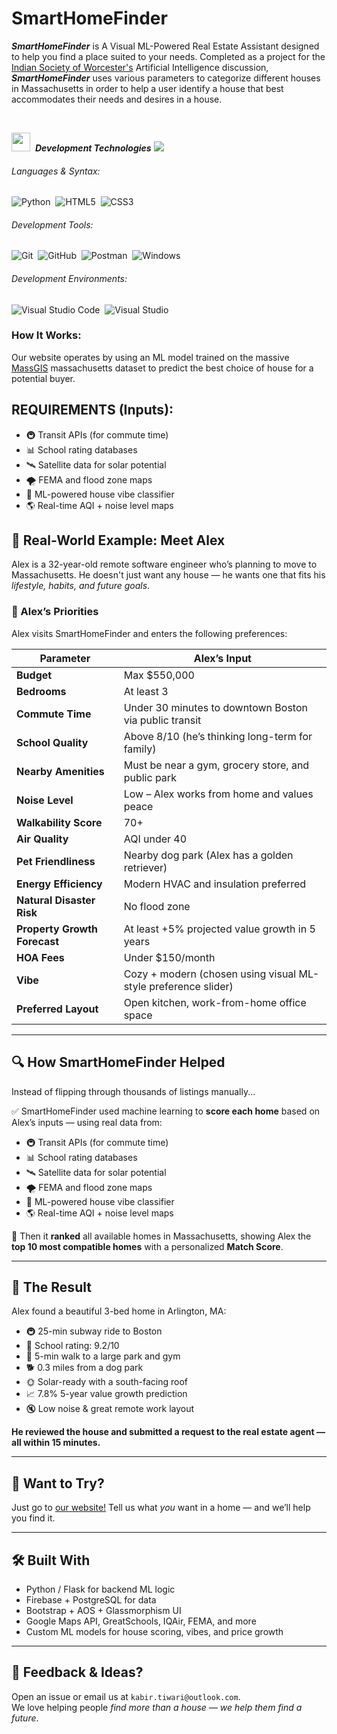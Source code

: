 # SmartHomeFinder
***SmartHomeFinder*** is A Visual ML-Powered Real Estate Assistant designed to help you find a place suited to your needs. Completed as a project for the [Indian Society of Worcester's](https://www.iswonline.org/) Artificial Intelligence discussion, ***SmartHomeFinder*** uses various parameters to categorize different houses in Massachusetts in order to help a user identify a house that best accommodates their needs and desires in a house.


<br>

<img src="https://media2.giphy.com/media/QssGEmpkyEOhBCb7e1/giphy.gif?cid=ecf05e47a0n3gi1bfqntqmob8g9aid1oyj2wr3ds3mg700bl&rid=giphy.gif" width ="30">&nbsp; ***Development Technologies***
<img src="https://user-images.githubusercontent.com/73097560/115834477-dbab4500-a447-11eb-908a-139a6edaec5c.gif">

###### Languages & Syntax:
![Python](https://img.shields.io/badge/python-3670A0?style=for-the-badge&logo=python&logoColor=ffdd54)&nbsp;
![HTML5](https://img.shields.io/badge/html5-%23E34F26.svg?style=for-the-badge&logo=html5&logoColor=white)&nbsp;
![CSS3](https://img.shields.io/badge/css3-%231572B6.svg?style=for-the-badge&logo=css3&logoColor=white)&nbsp;

###### Development Tools:
![Git](https://img.shields.io/badge/GIT-E44C30?style=for-the-badge&logo=git&logoColor=white)&nbsp;
![GitHub](https://img.shields.io/badge/github-%23121011.svg?style=for-the-badge&logo=github&logoColor=white)&nbsp;
![Postman](https://img.shields.io/badge/Postman-FF6C37?style=for-the-badge&logo=postman&logoColor=white)&nbsp;
![Windows](https://img.shields.io/badge/Windows-0078D6?style=for-the-badge&logo=windows&logoColor=white)&nbsp;

###### Development Environments:
![Visual Studio Code](https://img.shields.io/badge/Visual%20Studio%20Code-0078d7.svg?style=for-the-badge&logo=visual-studio-code&logoColor=white)&nbsp;
![Visual Studio](https://img.shields.io/badge/Visual%20Studio-5C2D91.svg?style=for-the-badge&logo=visual-studio&logoColor=white)&nbsp;


### How It Works:
Our website operates by using an ML model trained on the massive [MassGIS](https://www.mass.gov/info-details/massgis-data-layers) massachusetts dataset to predict
the best choice of house for a potential buyer.  


## REQUIREMENTS (Inputs):
- 🚇 Transit APIs (for commute time)
- 📊 School rating databases
- 🛰 Satellite data for solar potential
- 🌪 FEMA and flood zone maps
- 🧠 ML-powered house vibe classifier
- 🌎 Real-time AQI + noise level maps

## 📘 Real-World Example: Meet Alex

Alex is a 32-year-old remote software engineer who’s planning to move to Massachusetts. He doesn't just want any house — he wants one that fits his *lifestyle, habits, and future goals*.

### 🧠 Alex’s Priorities

Alex visits SmartHomeFinder and enters the following preferences:

| Parameter                            | Alex’s Input                                                                 |
|--------------------------------------|------------------------------------------------------------------------------|
| **Budget**                           | Max $550,000                                                                 |
| **Bedrooms**                         | At least 3                                                                   |
| **Commute Time**                     | Under 30 minutes to downtown Boston via public transit                      |
| **School Quality**                   | Above 8/10 (he’s thinking long-term for family)                              |
| **Nearby Amenities**                 | Must be near a gym, grocery store, and public park                          |
| **Noise Level**                      | Low – Alex works from home and values peace                                 |
| **Walkability Score**                | 70+                                                                          |
| **Air Quality**                      | AQI under 40                                                                 |
| **Pet Friendliness**                 | Nearby dog park (Alex has a golden retriever)                                |
| **Energy Efficiency**                | Modern HVAC and insulation preferred                                         |
| **Natural Disaster Risk**            | No flood zone                                                                |
| **Property Growth Forecast**         | At least +5% projected value growth in 5 years                              |
| **HOA Fees**                         | Under $150/month                                                             |
| **Vibe**                             | Cozy + modern (chosen using visual ML-style preference slider)              |
| **Preferred Layout**                 | Open kitchen, work-from-home office space                                   |

---

## 🔍 How SmartHomeFinder Helped

Instead of flipping through thousands of listings manually...

✅ SmartHomeFinder used machine learning to **score each home** based on Alex’s inputs — using real data from:

- 🚇 Transit APIs (for commute time)
- 📊 School rating databases
- 🛰 Satellite data for solar potential
- 🌪 FEMA and flood zone maps
- 🧠 ML-powered house vibe classifier
- 🌎 Real-time AQI + noise level maps

🔁 Then it **ranked** all available homes in Massachusetts, showing Alex the **top 10 most compatible homes** with a personalized **Match Score**.

---

## 🎉 The Result

Alex found a beautiful 3-bed home in Arlington, MA:

- 🚇 25-min subway ride to Boston
- 🏫 School rating: 9.2/10
- 🌳 5-min walk to a large park and gym
- 🐕 0.3 miles from a dog park
- 🌞 Solar-ready with a south-facing roof
- 📈 7.8% 5-year value growth prediction
- 🔇 Low noise & great remote work layout

**He reviewed the house and submitted a request to the real estate agent — all within 15 minutes.**

---

## 🧪 Want to Try?

Just go to [our website!](https://smarthomefinder-isw.netlify.app)
Tell us what *you* want in a home — and we’ll help you find it.

---

## 🛠 Built With

- Python / Flask for backend ML logic  
- Firebase + PostgreSQL for data  
- Bootstrap + AOS + Glassmorphism UI  
- Google Maps API, GreatSchools, IQAir, FEMA, and more  
- Custom ML models for house scoring, vibes, and price growth

---

## 📣 Feedback & Ideas?

Open an issue or email us at `kabir.tiwari@outlook.com`.  
We love helping people *find more than a house — we help them find a future*.



